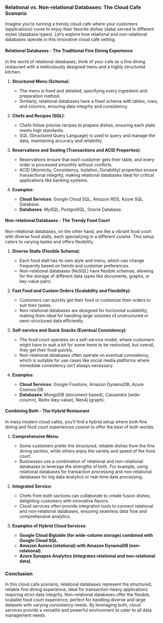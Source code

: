 ### Relational vs. Non-relational Databases: The Cloud Cafe Scenario

Imagine you’re running a trendy cloud cafe where your customers (applications) come to enjoy their favorite dishes (data) served in different styles (database types). Let’s explore how relational and non-relational databases operate in this innovative cloud cafe setting.

#### **Relational Databases - The Traditional Fine Dining Experience**

In the world of relational databases, think of your cafe as a fine dining restaurant with a meticulously designed menu and a highly structured kitchen.

1. **Structured Menu (Schema)**:
   - The menu is fixed and detailed, specifying every ingredient and preparation method.
   - Similarly, relational databases have a fixed schema with tables, rows, and columns, ensuring data integrity and consistency.

2. **Chefs and Recipes (SQL)**:
   - Chefs follow precise recipes to prepare dishes, ensuring each plate meets high standards.
   - SQL (Structured Query Language) is used to query and manage the data, maintaining accuracy and reliability.

3. **Reservations and Seating (Transactions and ACID Properties)**:
   - Reservations ensure that each customer gets their table, and every order is processed smoothly without conflicts.
   - ACID (Atomicity, Consistency, Isolation, Durability) properties ensure transactional integrity, making relational databases ideal for critical applications like banking systems.

4. **Examples**:
   - **Cloud Services**: Google Cloud SQL, Amazon RDS, Azure SQL Database.
   - **Databases**: MySQL, PostgreSQL, Oracle Database.

#### **Non-relational Databases - The Trendy Food Court**

Non-relational databases, on the other hand, are like a vibrant food court with diverse food stalls, each specializing in a different cuisine. This setup caters to varying tastes and offers flexibility.

1. **Diverse Stalls (Flexible Schema)**:
   - Each food stall has its own style and menu, which can change frequently based on trends and customer preferences.
   - Non-relational databases (NoSQL) have flexible schemas, allowing for the storage of different data types like documents, graphs, or key-value pairs.

2. **Fast Food and Custom Orders (Scalability and Flexibility)**:
   - Customers can quickly get their food or customize their orders to suit their tastes.
   - Non-relational databases are designed for horizontal scalability, making them ideal for handling large volumes of unstructured or semi-structured data efficiently.

3. **Self-service and Quick Snacks (Eventual Consistency)**:
   - The food court operates on a self-service model, where customers might have to wait a bit for some items to be restocked, but overall, they get their food quickly.
   - Non-relational databases often operate on eventual consistency, which is suitable for use cases like social media platforms where immediate consistency isn’t always necessary.

4. **Examples**:
   - **Cloud Services**: Google Firestore, Amazon DynamoDB, Azure Cosmos DB.
   - **Databases**: MongoDB (document-based), Cassandra (wide-column), Redis (key-value), Neo4j (graph).

#### **Combining Both - The Hybrid Restaurant**

In many modern cloud cafes, you’ll find a hybrid setup where both fine dining and food court experiences coexist to offer the best of both worlds.

1. **Comprehensive Menu**:
   - Some customers prefer the structured, reliable dishes from the fine dining section, while others enjoy the variety and speed of the food court.
   - Businesses use a combination of relational and non-relational databases to leverage the strengths of both. For example, using relational databases for transaction processing and non-relational databases for big data analytics or real-time data processing.

2. **Integrated Service**:
   - Chefs from both sections can collaborate to create fusion dishes, delighting customers with innovative flavors.
   - Cloud services often provide integration tools to connect relational and non-relational databases, ensuring seamless data flow and comprehensive analytics.

3. **Examples of Hybrid Cloud Services**:
   - **Google Cloud Bigtable (for wide-column storage) combined with Google Cloud SQL**.
   - **Amazon Aurora (relational) with Amazon DynamoDB (non-relational)**.
   - **Azure Synapse Analytics (integrates relational and non-relational data)**.

### Conclusion

In this cloud cafe scenario, relational databases represent the structured, reliable fine dining experience, ideal for transaction-heavy applications requiring strict data integrity. Non-relational databases offer the flexible, scalable food court experience, perfect for handling diverse and large datasets with varying consistency needs. By leveraging both, cloud services provide a versatile and powerful environment to cater to all data management needs.
